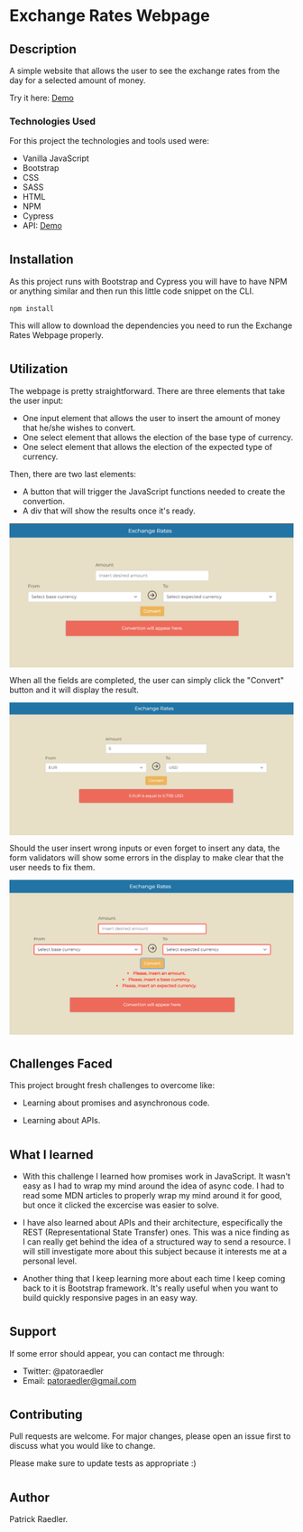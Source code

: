 # Exchange Rates Webpage

## Description

A simple website that allows the user to see the exchange rates from the day for a selected amount of money.

Try it here: <a href="https://readpato.github.io/exchange-rates-webpage/">Demo</a>

### Technologies Used

For this project the technologies and tools used were:

- Vanilla JavaScript
- Bootstrap
- CSS
- SASS
- HTML
- NPM
- Cypress
- API: <a href="https://www.exchangerate-api.com/">Demo</a>

#

## Installation

As this project runs with Bootstrap and Cypress you will have to have NPM or anything similar and then run this little code snippet on the CLI.

```
npm install
```

This will allow to download the dependencies you need to run the Exchange Rates Webpage properly.

#

## Utilization

The webpage is pretty straightforward. There are three elements that take the user input:

- One input element that allows the user to insert the amount of money that he/she wishes to convert.
- One select element that allows the election of the base type of currency.
- One select element that allows the election of the expected type of currency.

Then, there are two last elements:

- A button that will trigger the JavaScript functions needed to create the convertion.
- A div that will show the results once it's ready.

<img  src="https://github.com/Readpato/exchange-rates-webpage/blob/main/readme-images/exchange-rates-page-img-1.PNG" align="center">

When all the fields are completed, the user can simply click the "Convert" button and it will display the result.

<img  src="https://github.com/Readpato/exchange-rates-webpage/blob/main/readme-images/exchange-rates-page-img-2.PNG" align="center">

Should the user insert wrong inputs or even forget to insert any data, the form validators will show some errors in the display to make clear that the user needs to fix them.

<img src="https://github.com/Readpato/exchange-rates-webpage/blob/gh-pages/readme-images/exchange-rates-page-img-3.PNG" align="center">

#

## Challenges Faced

This project brought fresh challenges to overcome like:

- Learning about promises and asynchronous code.

- Learning about APIs.

#

## What I learned

- With this challenge I learned how promises work in JavaScript. It wasn't easy as I had to wrap my mind around the idea of async code. I had to read some MDN articles to properly wrap my mind around it for good, but once it clicked the excercise was easier to solve.

- I have also learned about APIs and their architecture, especifically the REST (Representational State Transfer) ones. This was a nice finding as I can really get behind the idea of a structured way to send a resource. I will still investigate more about this subject because it interests me at a personal level.

- Another thing that I keep learning more about each time I keep coming back to it is Bootstrap framework. It's really useful when you want to build quickly responsive pages in an easy way.

#

## Support

If some error should appear, you can contact me through:

- Twitter: @patoraedler
- Email: patoraedler@gmail.com

#

## Contributing

Pull requests are welcome. For major changes, please open an issue first to discuss what you would like to change.

Please make sure to update tests as appropriate :)

#

## Author

Patrick Raedler.

#
